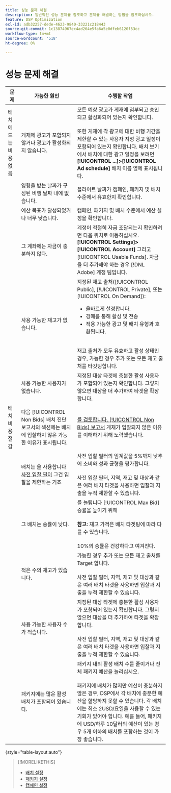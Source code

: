 ```yaml
---
title: 성능 문제 해결
description: 일반적인 성능 문제를 참조하고 문제를 해결하는 방법을 참조하십시오.
feature: DSP Optimization
exl-id: adb32257-dede-4623-9840-33221c218443
source-git-commit: 1c13874967ec4ad264e5fa6a5e0dfeb6120f53cc
workflow-type: tm+mt
source-wordcount: '518'
ht-degree: 0%

---
```


# 성능 문제 해결

| 문제 | 가능한 원인 | 수행할 작업 |
| --- | --- | --- |
| 배치에 드는 비용 없음 | 게재에 광고가 포함되지 않거나 광고가 활성화되지 않습니다. | 모든 예상 광고가 게재에 첨부되고 승인되고 활성화되어 있는지 확인합니다.<br><br>또한 게재에 각 광고에 대한 비행 기간을 제한할 수 있는 사용자 지정 광고 일정이 포함되어 있는지 확인합니다. 배치 보기에서 배치에 대한 광고 일정을 보려면  **[!UICONTROL ...]>[!UICONTROL Ad schedule]** 배치 이름 옆에 표시됩니다. |
|  | 영향을 받는 날짜가 구성된 비행 날짜 내에 없습니다. | 플라이트 날짜가 캠페인, 패키지 및 배치 수준에서 유효한지 &#x200B; 확인합니다. |
|  | 예산 목표가 달성되었거나 너무 낮습니다. | 캠페인, 패키지 및 배치 수준에서 예산 설정을 확인합니다. |
|  | 그 계좌에는 자금이 충분하지 않다. | 계정이 적절히 자금 조달되는지 확인하려면 다음 위치로 이동하십시오. **[!UICONTROL Settings]>[!UICONTROL Account]** 그리고 [!UICONTROL Usable Funds]. 자금을 더 추가해야 하는 경우 [!DNL Adobe] 계정 팀입니다. |
|  | 사용 가능한 재고가 없습니다. | 지정된 재고 출처([!UICONTROL Public], [!UICONTROL Private], 또는 [!UICONTROL On Demand]):<ul><li>올바르게 설정합니다.</li><li>경매를 통해 활성 및 전송</li><li>적용 가능한 광고 및 배치 유형과 호환됩니다.</li></ul><br>재고 출처가 모두 유효하고 활성 상태인 경우, 가능한 경우 추가 또는 모든 재고 출처를 타깃팅합니다. |
|  | 사용 가능한 사용자가 없습니다. | 지정된 대상 타겟에 충분한 활성 사용자가 포함되어 있는지 확인합니다. 그렇지 않으면 대상을 더 추가하여 타겟을 확장합니다. |
| 배치 비용 절감 | 다음 [!UICONTROL Non Bids] 배치 진단 보고서의 섹션에는 배치에 입찰하지 않은 가능한 이유가 표시됩니다. | [를 검토합니다. [!UICONTROL Non Bids] 보고서](/help/dsp/campaign-management/reports/placement-diagnostics.md) 게재가 입찰되지 않은 이유를 이해하기 위해 노력했습니다.  <!-- add link/edit text when file available: See the [in-depth guide to possible Non-Bid Reasons (NBR)](link) for more information. --> |
|  | 배치는 을 사용합니다 [사전 입찰 필터](/help/dsp/campaign-management/placements/placement-settings.md) 그건 입찰을 제한하는 거죠 | 사전 입찰 필터의 임계값을 5%까지 낮추어 소비와 성과 균형을 평가합니다. <!-- wording? and are users just supposed to manually monitor whether it makes a difference? --><br><br>사전 입찰 필터, 지역, 재고 및 대상과 같은 여러 배치 타겟을 사용하면 입찰과 지출을 누적 제한할 수 있습니다. |
|  | 그 배치는 승률이 낮다. | 를 늘립니다 [!UICONTROL Max Bid] 승률을 높이기 위해<br><br><b>참고:</b> 재고 가격은 배치 타겟팅에 따라 다를 수 있습니다.<br><br>10%의 승률은 건강하다고 여겨진다. |
|  | 적은 수의 재고가 있습니다. | 가능한 경우 추가 또는 모든 재고 출처를 Target 합니다.<br><br>사전 입찰 필터, 지역, 재고 및 대상과 같은 여러 배치 타겟을 사용하면 입찰과 지출을 누적 제한할 수 있습니다. |
|  | 사용 가능한 사용자 수가 적습니다. | 지정된 대상 타겟에 충분한 활성 사용자가 포함되어 있는지 확인합니다. 그렇지 않으면 대상을 더 추가하여 타겟을 확장합니다.<br><br>사전 입찰 필터, 지역, 재고 및 대상과 같은 여러 배치 타겟을 사용하면 입찰과 지출을 누적 제한할 수 있습니다. |
|  | 패키지에는 많은 활성 배치가 포함되어 있습니다. | 패키지 내의 활성 배치 수를 줄이거나 전체 패키지 예산을 늘리십시오.<br><br>패키지에 배치가 많지만 예산이 충분하지 않은 경우, DSP에서 각 배치에 충분한 예산을 할당하지 못할 수 있습니다. 각 배치에는 최소 2USD/요일을 사용할 수 있는 기회가 있어야 합니다. 예를 들어, 패키지에 USD/하루 10달러의 예산이 있는 경우 5개 이하의 배치를 포함하는 것이 가장 좋습니다. &#x200B; |

{style=&quot;table-layout:auto&quot;}

>[!MORELIKETHIS]
>
>* [배치 설정](/help/dsp/campaign-management/placements/placement-settings.md)
>* [패키지 설정](/help/dsp/campaign-management/packages/package-settings.md)
>* [캠페인 설정](/help/dsp/campaign-management/campaigns/campaign-settings.md)

